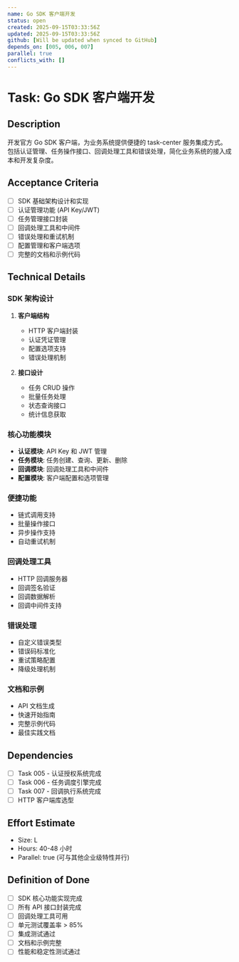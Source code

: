 ```yaml
---
name: Go SDK 客户端开发
status: open
created: 2025-09-15T03:33:56Z
updated: 2025-09-15T03:33:56Z
github: [Will be updated when synced to GitHub]
depends_on: [005, 006, 007]
parallel: true
conflicts_with: []
---
```


# Task: Go SDK 客户端开发

## Description
开发官方 Go SDK 客户端，为业务系统提供便捷的 task-center 服务集成方式。包括认证管理、任务操作接口、回调处理工具和错误处理，简化业务系统的接入成本和开发复杂度。

## Acceptance Criteria
- [ ] SDK 基础架构设计和实现
- [ ] 认证管理功能 (API Key/JWT)
- [ ] 任务管理接口封装
- [ ] 回调处理工具和中间件
- [ ] 错误处理和重试机制
- [ ] 配置管理和客户端选项
- [ ] 完整的文档和示例代码

## Technical Details
### SDK 架构设计
1. **客户端结构**
   - HTTP 客户端封装
   - 认证凭证管理
   - 配置选项支持
   - 错误处理机制

2. **接口设计**
   - 任务 CRUD 操作
   - 批量任务处理
   - 状态查询接口
   - 统计信息获取

### 核心功能模块
- **认证模块**: API Key 和 JWT 管理
- **任务模块**: 任务创建、查询、更新、删除
- **回调模块**: 回调处理工具和中间件
- **配置模块**: 客户端配置和选项管理

### 便捷功能
- 链式调用支持
- 批量操作接口
- 异步操作支持
- 自动重试机制

### 回调处理工具
- HTTP 回调服务器
- 回调签名验证
- 回调数据解析
- 回调中间件支持

### 错误处理
- 自定义错误类型
- 错误码标准化
- 重试策略配置
- 降级处理机制

### 文档和示例
- API 文档生成
- 快速开始指南
- 完整示例代码
- 最佳实践文档

## Dependencies
- [ ] Task 005 - 认证授权系统完成
- [ ] Task 006 - 任务调度引擎完成
- [ ] Task 007 - 回调执行系统完成
- [ ] HTTP 客户端库选型

## Effort Estimate
- Size: L
- Hours: 40-48 小时
- Parallel: true (可与其他企业级特性并行)

## Definition of Done
- [ ] SDK 核心功能实现完成
- [ ] 所有 API 接口封装完成
- [ ] 回调处理工具可用
- [ ] 单元测试覆盖率 > 85%
- [ ] 集成测试通过
- [ ] 文档和示例完整
- [ ] 性能和稳定性测试通过